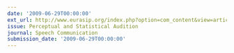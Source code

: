 ```yaml
---
date: '2009-06-29T00:00:00'
ext_url: http://www.eurasip.org/index.php?option=com_content&view=article&id=68&Itemid=71
issue: Perceptual and Statistical Audition
journal: Speech Communication
submission_date: '2009-06-29T00:00:00'
---
```

